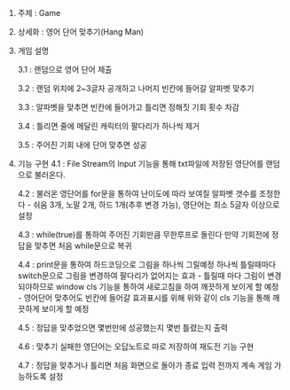 1. 주제 : Game

2. 상세화 : 영어 단어 맞추기(Hang Man)

3. 게임 설명
   
	3.1 : 랜덤으로 영어 단어 제출

	3.2 : 랜덤 위치에 2~3글자 공개하고 나머지 빈칸에 들어갈 알파벳 맞추기

	3.3 : 알파벳을 맞추면 빈칸에 들어가고 틀리면 정해짓 기회 횟수 차감

	3.4 : 틀리면 줄에 메달린 캐릭터의 팔다리가 하나씩 제거 

	3.5 : 주어진 기회 내에 단어 맞추면 성공

5. 기능 구현
	4.1 : File Stream의 Input 기능을 통해 txt파일에 저장된 영단어를 랜덤으로 불러온다.

	4.2 : 불러온 영단어를 for문을 통하여 난이도에 따라 보여질 알파벳 갯수를 조정한다
			- 쉬움 3개, 노말 2개, 하드 1개(추후 변경 가능), 영단어는 최소 5글자 이상으로 설정

	4.3 : while(true)를 통하여 주어진 기회만큼 무한루프로 돌린다 만약 기회전에 정답을 맞추면 처음 while문으로 복귀

	4.4 : print문을 통하여 하드코딩으로 그림을 하나씩 그릴예정 하나씩 틀릴때마다 switch문으로 그림을 변경하여 팔다리가 없어지는 효과
			- 틀릴때 마다 그림이 변경되야하므로 window cls 기능을 통하여 새로고침을 하여 깨끗하게 보이게 할 예정
			- 영어단어 맞추어도 빈칸에 들어갈 효과표시를 위해 위와 같이 cls 기능을 통해 깨끗하게 보이게 할 예정

	4.5 : 정답을 맞추었으면 몇번만에 성공했는지 몇번 틀렸는지 출력

	4.6 : 맞추기 실패한 영단어는 오답노트로 따로 저장하여 재도전 기능 구현

	4.7 : 정답을 맞추거나 틀리면 처음 화면으로 돌아가 종료 입력 전까지 계속 게임 가능하도록 설정

